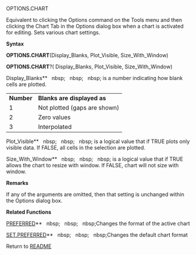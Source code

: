 OPTIONS.CHART

Equivalent to clicking the Options command on the Tools menu and then
clicking the Chart Tab in the Options dialog box when a chart is
activated for editing. Sets various chart settings.

**Syntax**

**OPTIONS.CHART**(Display\_Blanks, Plot\_Visible, Size\_With\_Window)

**OPTIONS.CHART**?( Display\_Blanks, Plot\_Visible, Size\_With\_Window)

Display\_Blanks**&nbsp;&nbsp;&nbsp;nbsp;&nbsp;&nbsp;&nbsp;nbsp;&nbsp;&nbsp;&nbsp;nbsp;&nbsp;is a number indicating how blank
cells are plotted.

|            |                              |
| ---------- | ---------------------------- |
| **Number** | **Blanks are displayed as**  |
| 1          | Not plotted (gaps are shown) |
| 2          | Zero values                  |
| 3          | Interpolated                 |

Plot\_Visible**&nbsp;&nbsp;&nbsp;nbsp;&nbsp;&nbsp;&nbsp;nbsp;&nbsp;&nbsp;&nbsp;nbsp;&nbsp;is a logical value that if TRUE
plots only visible data. If FALSE, all cells in the selection are
plotted.

Size\_With\_Window**&nbsp;&nbsp;&nbsp;nbsp;&nbsp;&nbsp;&nbsp;nbsp;&nbsp;&nbsp;&nbsp;nbsp;&nbsp;is a logical value that if
TRUE allows the chart to resize with window. If FALSE, chart will not
size with window.

**Remarks**

If any of the arguments are omitted, then that setting is unchanged
within the Options dialog box.

**Related Functions**

[PREFERRED](PREFERRED.md)**&nbsp;&nbsp;&nbsp;nbsp;&nbsp;&nbsp;&nbsp;nbsp;&nbsp;&nbsp;&nbsp;nbsp;Changes the format of the active chart

[SET.PREFERRED](SET.PREFERRED.md)**&nbsp;&nbsp;&nbsp;nbsp;&nbsp;&nbsp;&nbsp;nbsp;&nbsp;&nbsp;&nbsp;nbsp;Changes the default chart format



Return to [README](README.md)

